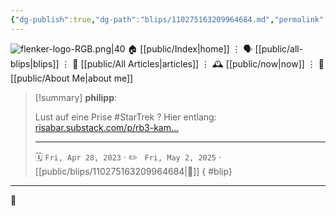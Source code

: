 ```yaml
---
{"dg-publish":true,"dg-path":"blips/110275163209964684.md","permalink":"/blips/110275163209964684/","title":"philipp on mastodon @ 2023-04-28","created":"2023-04-28T07:04:14","updated":"2025-05-02T08:50:43"}
---
```



<div class="transclusion internal-embed is-loaded"><div class="markdown-embed">




![flenker-logo-RGB.png|40](/img/user/attachments/flenker-logo-RGB.png)
🏠 [[public/Index\|home]]  ⋮ 🗣️ [[public/all-blips\|blips]] ⋮  📝 [[public/All Articles\|articles]]  ⋮ 🕰️ [[public/now\|now]] ⋮ 🪪 [[public/About Me\|about me]]


</div></div>


> [!summary] **philipp**:
>
> Lust auf eine Prise #StarTrek ? Hier entlang: [risabar.substack.com/p/rb3-kam…](https://risabar.substack.com/p/rb3-kampf-um-organia-errand-of-mercy)
> - - -
>
> 🗓️ <code>Fri, Apr 28, 2023</code>  · ✏️ <code> Fri, May 2, 2025</code>  · [[public/blips/110275163209964684\|🔗]]
{ #blip}


- - -

 👾
